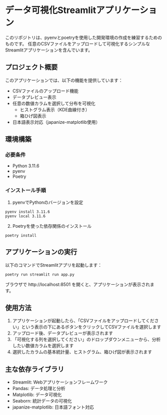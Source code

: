 # データ可視化Streamlitアプリケーション

このリポジトリは、pyenvとpoetryを使用した開発環境の作成を練習するためのものです。
任意のCSVファイルをアップロードして可視化するシンプルなStreamlitアプリケーションを含んでいます。

## プロジェクト概要

このアプリケーションでは、以下の機能を提供しています：
- CSVファイルのアップロード機能
- データプレビュー表示
- 任意の数値カラムを選択して分布を可視化
  - ヒストグラム表示（KDE曲線付き）
  - 箱ひげ図表示
- 日本語表示対応（japanize-matplotlib使用）

## 環境構築

### 必要条件
- Python 3.11.6
- pyenv
- Poetry

### インストール手順

1. pyenvでPythonのバージョンを設定
```
pyenv install 3.11.6
pyenv local 3.11.6
```

2. Poetryを使った依存関係のインストール
```
poetry install
```

## アプリケーションの実行

以下のコマンドでStreamlitアプリを起動します：

```
poetry run streamlit run app.py
```

ブラウザで http://localhost:8501 を開くと、アプリケーションが表示されます。

## 使用方法

1. アプリケーションが起動したら、「CSVファイルをアップロードしてください」という表示の下にあるボタンをクリックしてCSVファイルを選択します
2. アップロード後、データプレビューが表示されます
3. 「可視化する列を選択してください」のドロップダウンメニューから、分析したい数値カラムを選択します
4. 選択したカラムの基本統計量、ヒストグラム、箱ひげ図が表示されます

## 主な依存ライブラリ

- Streamlit: Webアプリケーションフレームワーク
- Pandas: データ処理と分析
- Matplotlib: データ可視化
- Seaborn: 統計データの可視化
- japanize-matplotlib: 日本語フォント対応
